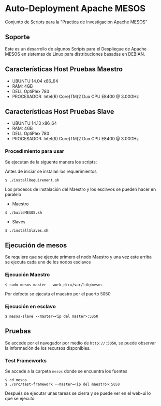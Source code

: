 

Auto-Deployment Apache MESOS
===============================

Conjunto de Scripts para la "Practica de Investigación Apache MESOS"

## Soporte
Este es un desarrollo de algunos Scripts para el Despliegue de Apache MESOS en sistemas de Linux para distribuciones basadas en DEBIAN.

## Características Host Pruebas Maestro
* UBUNTU 14.04 x86_64
* RAM: 4GB
* DELL OptiPlex 780
* PROCESADOR: Intel(R) Core(TM)2 Duo CPU E8400  @ 3.00GHz


## Características Host Pruebas Slave
* UBUNTU 14.10 x86_64 
* RAM: 4GB
* DELL OptiPlex 780
* PROCESADOR: Intel(R) Core(TM)2 Duo CPU E8400  @ 3.00GHz

### Procedimiento para usar

Se ejecutan de la siguente manera los scripts:

Antes de iniciar se instalan los requerimientos

```console
$ ./installRequirement.sh
```

Los procesos de instalación del Maestro y los esclavos se pueden hacer en paralelo
* Maestro

```console
$ ./buildMESOS.sh
```

* Slaves

```console
$ ./installSlaves.sh
```

## Ejecución de mesos

Se requiere que se ejecute primero el nodo Maestro y una vez este arriba se ejecuta cada uno de los nodos esclavos

### Ejecución Maestro

```console
$ sudo mesos-master --work_dir=/var/lib/mesos
```
Por defecto se ejecuta el maestro por el puerto 5050

### Ejecución en esclavo

```console
$ mesos-slave --master=<ip del master>:5050
```

## Pruebas

Se accede por el navegador por medio de <code>http://<ip del maestro>:5050</code>, se puede observar la información de los recursos disponibles.


### Test Frameworks

Se accede a la carpeta ``mesos`` donde se encuentra los fuentes
```console
$ cd mesos
$ ./src/test-framework --master=<ip del maestro>:5050
```

Después de ejecutar unas tareas se cierra y se puede ver en el web-ui lo que se ejecutó
